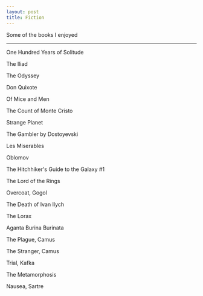 ```yaml
---
layout: post
title: Fiction  
---
```

	
Some of the books I enjoyed 

---

One Hundred Years of Solitude 

The Iliad 
	
The Odyssey

Don Quixote

Of Mice and Men

The Count of Monte Cristo

Strange Planet 

The Gambler by Dostoyevski

Les Miserables

Oblomov

The Hitchhiker's Guide to the Galaxy #1

The Lord of the Rings

Overcoat, Gogol

The Death of Ivan Ilych
	
The Lorax

Aganta Burina Burinata

The Plague, Camus 

The Stranger, Camus

Trial, Kafka 
	
The Metamorphosis
	
Nausea, Sartre 



